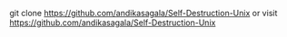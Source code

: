 git clone https://github.com/andikasagala/Self-Destruction-Unix
or visit
https://github.com/andikasagala/Self-Destruction-Unix
